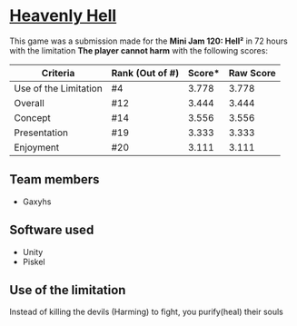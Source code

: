 # [Heavenly Hell](https://gaxyhs.itch.io/heavenly-hell)

This game was a submission made for the **Mini Jam 120: Hell²** in 72 hours with the limitation **The player cannot harm** with the following scores:

| Criteria                | Rank (Out of #) | Score* | Raw Score |
|-------------------------|-----------------|--------|-----------|
| Use of the Limitation   | #4              | 3.778  | 3.778     |
| Overall                 | #12             | 3.444  | 3.444     |
| Concept                 | #14             | 3.556  | 3.556     |
| Presentation            | #19             | 3.333  | 3.333     |
| Enjoyment               | #20             | 3.111  | 3.111     |

## Team members
- Gaxyhs

## Software used
- Unity
- Piskel

## Use of the limitation
Instead of killing the devils (Harming) to fight, you purify(heal) their souls
